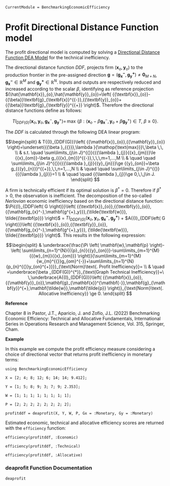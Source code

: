 ```@meta
CurrentModule = BenchmarkingEconomicEfficiency
```
# Profit Directional Distance Function model

The profit directional model is computed by solving a [Directional Distance Function DEA Model](https://javierbarbero.github.io/DataEnvelopmentAnalysis.jl/stable/technical/directional/) for the technical inefficiency.

The directional distance function *DDF*, projects firm $\left( {{\mathbf{x}_o,\mathbf{y}_{o}}} \right)$ to the production frontier 
in the pre-assigned direction $\mathbf{g}= {\left({{\mathbf{g_{x}^-},\mathbf{g^{+}_y}}} \right)\neq\mathbf{0}_{M+N}}$, $\mathbf{g^{-}_{x}}\mathbb{\in R}^M$ and $\mathbf{g^+_{y}}\mathbb{\in R}^N$. Inputs and outputs are respectively reduced and increased according to the scalar $\beta$, identifying as reference projection $(\hat{\mathbf{x}}_{o},\hat{\mathbf{y}}_{o})=\left( {{\textbf{x}}_{o}}-{{\beta}}\textbf{g}_{\textbf{x}}^{{-}},{{\textbf{y}}_{o}}+{{\beta}}\textbf{g}_{\textbf{y}}^{{+}} \right)$. Therefore the directional distance functions define as follows:

```math
T{{I}_{DDF(G)}}\left( {{\textbf{x}}_{o}},{{\textbf{y}}_{o}}, \textbf{g}_{\textbf{x}}^{{-}}, \textbf{g}_{\textbf{y}}^{{+}} \right)=\,\max \,\left\{ \beta :\left( {{\textbf{x}}_{o}}-{{\beta}}\textbf{g}_{\textbf{x}}^{{-}},{{\textbf{y}}_{o}}+{{\beta}}\textbf{g}_{\textbf{y}}^{{+}} \right) \in T,\ {{\beta }}\ge 0 \right\}.
```

The *DDF* is calculated through the following DEA linear program:

```math
\begin{split}
	& T{{I}_{DDF(G)}}\left( {{\mathbf{x}}_{o}},{{\mathbf{y}}_{o}} \right)=\underset{{{\beta }_{{}}},\lambda }{\mathop{\text{max}}}\,\beta \,\,  \\ 
	& s.t.  \quad  \sum\limits_{j\in J}^{{}}{{{\lambda }_{j}}{{x}_{jm}}}\le {{x}_{om}}-\beta g_{{{x}_{m}}}^{{-}},\,\,\,m=1,...,M  \\ 
	& \quad \quad \sum\limits_{j\in J}^{{}}{{{\lambda }_{j}}{{y}_{jn}}}\ge {{y}_{on}}+\beta g_{{{y}_{n}}}^{{+}},\,\,n=1,...,N  \\ 
	& \quad \quad  \sum\limits_{j\in J}^{{}}{{{\lambda }_{j}}}=1  \\ 
	& \quad \quad {{\lambda }_{j}}\ge 0,\,\,j\in J.
\end{split} 
```

A firm is technically efficient if its optimal solution is $\beta^{*}=0$. Therefore if $\beta^{*}>0$, the observation is inefficient. The decomposition of the so-called *Nerlovian* economic inefficiency based on the directional distance function:  $\Pi{{I}_{DDF\left( G \right)}}\left( {{\textbf{x}}_{o}},{{\textbf{y}}_{o}},{{\mathbf{g_{x}^-},\mathbf{g^{+}_y}}},{\tilde{\textbf{w}}}, \tilde{{\textbf{p}}} \right)$ = $T{{I}_{DDDF\left( G \right)}}\left( {{\textbf{x}}_{o}},{{\textbf{y}}_{o}},{{\mathbf{g_{x}^-},\mathbf{g^{+}_y}}} \right)$ + $A{{I}_{DDF\left( G \right)}}\left( {{\textbf{x}}_{o}},{{\textbf{y}}_{o}},{{\mathbf{g_{x}^-},\mathbf{g^{+}_y}}}, {\tilde{\textbf{w}}}, \tilde{{\textbf{p}}} \right)$. This results in the following expression: 

```math
\begin{split}
  & \underbrace{\frac{\Pi \left( \mathbf{w},\mathbf{p} \right)-\left( \sum\limits_{n=1}^{N}{{{p}_{n}}{{y}_{on}}}-\sum\limits_{m=1}^{M}{{{w}_{m}}{{x}_{om}}} \right)}{\sum\limits_{m=1}^{M}{w_{m}^{{}}g_{om}^{-}}+\sum\limits_{n=1}^{N}{p_{n}^{{}}y_{on}^{+}}}}_{\text{Norm}\text{. Profit Inefficiency}}= \\ 
  & \quad =\underbrace{\beta _{DDF(G)}^{*}}_{\text{Graph Technical Inefficiency}}+\ \,\underbrace{A{{I}_{DDF(G)}}\left( {{\mathbf{x}}_{o}},{{\mathbf{y}}_{o}},\mathbf{g}_{\mathbf{x}}^{\mathbf{-}},\mathbf{g}_{\mathbf{y}}^{+},\mathbf{\tilde{w}},\mathbf{\tilde{p}} \right)}_{\text{Norm}\text{. Allocative Inefficiency}} \ge 0.  
\end{split}  
```

**Reference**

Chapter 8 in Pastor, J.T., Aparicio, J. and Zofío, J.L. (2022) Benchmarking Economic Efficiency: Technical and Allocative Fundamentals, International Series in Operations Research and Management Science, Vol. 315,  Springer, Cham. 

**Example**

In this example we compute the profit efficiency measure considering a choice of directional vector that returns profit inefficiency in monetary terms:
```@example profitddf
using BenchmarkingEconomicEfficiency

X = [2; 4; 8; 12; 6; 14; 14; 9.412];

Y = [1; 5; 8; 9; 3; 7; 9; 2.353];

W = [1; 1; 1; 1; 1; 1; 1; 1];

P = [2; 2; 2; 2; 2; 2; 2; 2];

profitddf = deaprofit(X, Y, W, P, Gx = :Monetary, Gy = :Monetary)
```

Estimated economic, technical and allocative efficiency scores are returned with the `efficiency` function:
```@example profitddf
efficiency(profitddf, :Economic)
```

```@example profitddf
efficiency(profitddf, :Technical)
```

```@example profitddf
efficiency(profitddf, :Allocative)
```

### deaprofit Function Documentation

```@docs
deaprofit
```
